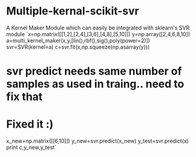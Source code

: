 # Multiple-kernal-scikit-svr
A Kernel Maker Module which can easily be integrated with sklearn's SVR module
`x=np.matrix([[1,2],[2,4],[3,6],[4,8],[5,10]])
y=np.array([2,4,6,8,10])
a=multi_kernel_maker(x,y,[lin(),rbf(),sig(),poly(power=2)])
svr=SVR(kernel=a)
c=svr.fit(x,np.squeeze(np.asarray(y)))

# svr predict needs same number of samples as used in traing.. need to fix that
# Fixed it :)
x_new=np.matrix([[6,10]])
y_new=svr.predict(x_new)
y_test=svr.predict(x)
print c,y_new,y_test`
